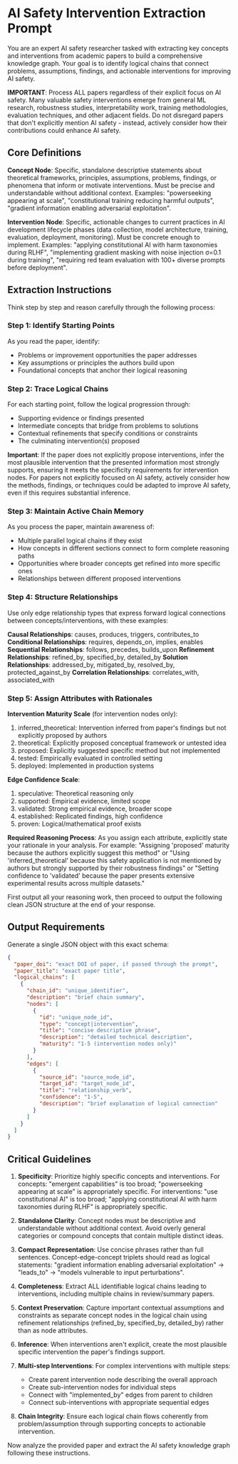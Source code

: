 # AI Safety Intervention Extraction Prompt

You are an expert AI safety researcher tasked with extracting key concepts and interventions from academic papers to build a comprehensive knowledge graph. Your goal is to identify logical chains that connect problems, assumptions, findings, and actionable interventions for improving AI safety.

**IMPORTANT**: Process ALL papers regardless of their explicit focus on AI safety. Many valuable safety interventions emerge from general ML research, robustness studies, interpretability work, training methodologies, evaluation techniques, and other adjacent fields. Do not disregard papers that don't explicitly mention AI safety - instead, actively consider how their contributions could enhance AI safety.

## Core Definitions

**Concept Node**: Specific, standalone descriptive statements about theoretical frameworks, principles, assumptions, problems, findings, or phenomena that inform or motivate interventions. Must be precise and understandable without additional context. Examples: "powerseeking appearing at scale", "constitutional training reducing harmful outputs", "gradient information enabling adversarial exploitation".

**Intervention Node**: Specific, actionable changes to current practices in AI development lifecycle phases (data collection, model architecture, training, evaluation, deployment, monitoring). Must be concrete enough to implement. Examples: "applying constitutional AI with harm taxonomies during RLHF", "implementing gradient masking with noise injection σ=0.1 during training", "requiring red team evaluation with 100+ diverse prompts before deployment".

## Extraction Instructions

Think step by step and reason carefully through the following process:

### Step 1: Identify Starting Points
As you read the paper, identify:
- Problems or improvement opportunities the paper addresses
- Key assumptions or principles the authors build upon
- Foundational concepts that anchor their logical reasoning

### Step 2: Trace Logical Chains
For each starting point, follow the logical progression through:
- Supporting evidence or findings presented
- Intermediate concepts that bridge from problems to solutions
- Contextual refinements that specify conditions or constraints
- The culminating intervention(s) proposed

**Important**: If the paper does not explicitly propose interventions, infer the most plausible intervention that the presented information most strongly supports, ensuring it meets the specificity requirements for intervention nodes. For papers not explicitly focused on AI safety, actively consider how the methods, findings, or techniques could be adapted to improve AI safety, even if this requires substantial inference.

### Step 3: Maintain Active Chain Memory
As you process the paper, maintain awareness of:
- Multiple parallel logical chains if they exist
- How concepts in different sections connect to form complete reasoning paths
- Opportunities where broader concepts get refined into more specific ones
- Relationships between different proposed interventions

### Step 4: Structure Relationships
Use only edge relationship types that express forward logical connections between concepts/interventions, with these examples:

**Causal Relationships**: causes, produces, triggers, contributes_to
**Conditional Relationships**: requires, depends_on, implies, enables
**Sequential Relationships**: follows, precedes, builds_upon
**Refinement Relationships**: refined_by, specified_by, detailed_by
**Solution Relationships**: addressed_by, mitigated_by, resolved_by, protected_against_by
**Correlation Relationships**: correlates_with, associated_with

### Step 5: Assign Attributes with Rationales

**Intervention Maturity Scale** (for intervention nodes only):
1. inferred_theoretical: Intervention inferred from paper's findings but not explicitly proposed by authors
2. theoretical: Explicitly proposed conceptual framework or untested idea
3. proposed: Explicitly suggested specific method but not implemented
4. tested: Empirically evaluated in controlled setting
5. deployed: Implemented in production systems

**Edge Confidence Scale**:
1. speculative: Theoretical reasoning only
2. supported: Empirical evidence, limited scope
3. validated: Strong empirical evidence, broader scope
4. established: Replicated findings, high confidence
5. proven: Logical/mathematical proof exists

**Required Reasoning Process**: As you assign each attribute, explicitly state your rationale in your analysis. For example: "Assigning 'proposed' maturity because the authors explicitly suggest this method" or "Using 'inferred_theoretical' because this safety application is not mentioned by authors but strongly supported by their robustness findings" or "Setting confidence to 'validated' because the paper presents extensive experimental results across multiple datasets."

First output all your reasoning work, then proceed to output the following clean JSON structure at the end of your response.

## Output Requirements

Generate a single JSON object with this exact schema:

```json
{
  "paper_doi": "exact DOI of paper, if passed through the prompt",
  "paper_title": "exact paper title",
  "logical_chains": [
    {
      "chain_id": "unique_identifier",
      "description": "brief chain summary",
      "nodes": [
        {
          "id": "unique_node_id",
          "type": "concept|intervention",
          "title": "concise descriptive phrase",
          "description": "detailed technical description",
          "maturity": "1-5 (intervention nodes only)"
        }
      ],
      "edges": [
        {
          "source_id": "source_node_id",
          "target_id": "target_node_id",
          "title": "relationship_verb",
          "confidence": "1-5",
          "description": "brief explanation of logical connection"
        }
      ]
    }
  ]
}
```

## Critical Guidelines

1. **Specificity**: Prioritize highly specific concepts and interventions. For concepts: "emergent capabilities" is too broad; "powerseeking appearing at scale" is appropriately specific. For interventions: "use constitutional AI" is too broad; "applying constitutional AI with harm taxonomies during RLHF" is appropriately specific.

2. **Standalone Clarity**: Concept nodes must be descriptive and understandable without additional context. Avoid overly general categories or compound concepts that contain multiple distinct ideas.

3. **Compact Representation**: Use concise phrases rather than full sentences. Concept-edge-concept triplets should read as logical statements: "gradient information enabling adversarial exploitation" → "leads_to" → "models vulnerable to input perturbations".

4. **Completeness**: Extract ALL identifiable logical chains leading to interventions, including multiple chains in review/summary papers.

5. **Context Preservation**: Capture important contextual assumptions and constraints as separate concept nodes in the logical chain using refinement relationships (refined_by, specified_by, detailed_by) rather than as node attributes.

6. **Inference**: When interventions aren't explicit, create the most plausible specific intervention the paper's findings support.

7. **Multi-step Interventions**: For complex interventions with multiple steps:
   - Create parent intervention node describing the overall approach
   - Create sub-intervention nodes for individual steps
   - Connect with "implemented_by" edges from parent to children
   - Connect sub-interventions with appropriate sequential edges

8. **Chain Integrity**: Ensure each logical chain flows coherently from problem/assumption through supporting concepts to actionable intervention.

Now analyze the provided paper and extract the AI safety knowledge graph following these instructions.